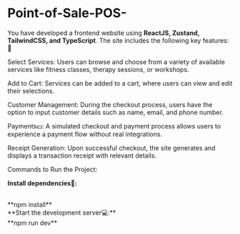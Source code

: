 # Point-of-Sale-POS-
You have developed a frontend website using **ReactJS, Zustand, TailwindCSS, and TypeScript**. The site includes the following key features:🚀





Select Services: Users can browse and choose from a variety of available services like fitness classes, therapy sessions, or workshops.
<br/>



Add to Cart: Services can be added to a cart, where users can view and edit their selections.
<br/>




Customer Management: During the checkout process, users have the option to input customer details such as name, email, and phone number.
<br/>



Payments💵: A simulated checkout and payment process allows users to experience a payment flow without real integrations.
<br/>



Receipt Generation: Upon successful checkout, the site generates and displays a transaction receipt with relevant details.
<br/>



Commands to Run the Project:
<br/>



**Install dependencies🎉:**




<br/>
**npm install**
<br/>
**Start the development server💻:**




<br/>
**npm run dev**
